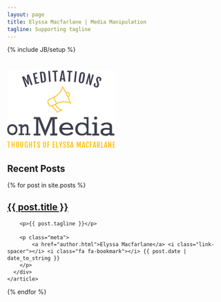 ```yaml
---
layout: page
title: Elyssa Macfarlane | Media Manipulation
tagline: Supporting tagline
---
```

{% include JB/setup %}

<h1 class="page-header text-center"><img src="img/logo.png" alt="user-image"></h1>


<div class="home-page-posts animated fadeIn ">
  <h2 class="favorites">Recent Posts</h2>
  {% for post in site.posts %}
    <article class="post">
      <div class="post-preview col-xs-10  no-gutter">
        <h2><a href="{{ BASE_PATH }}{{ post.url }}">{{ post.title }}</a></h2>

        <p>{{ post.tagline }}</p>

        <p class="meta">
            <a href="author.html">Elyssa Macfarlane</a> <i class="link-spacer"></i> <i class="fa fa-bookmark"></i> {{ post.date | date_to_string }}
        </p>
      </div>
    </article>
  {% endfor %}
</div>
